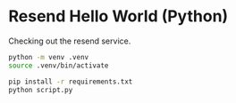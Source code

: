 # Resend Hello World (Python)

Checking out the resend service.

```bash
python -m venv .venv
source .venv/bin/activate

pip install -r requirements.txt
python script.py
```
